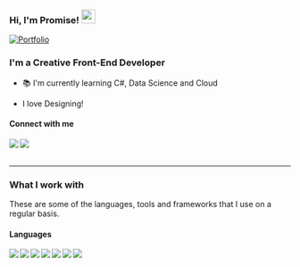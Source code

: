 ### Hi, I'm Promise! <img src="https://media.giphy.com/media/hvRJCLFzcasrR4ia7z/giphy.gif" width="25px">

[![Portfolio](https://img.shields.io/website?down_message=%E2%96%BC&label=Portfolio&style=for-the-badge&up_message=%E2%96%B2&url=http%3A%2F%2Fdipanjande.com%2F)](https://dipanjande.com)

<h3>I'm a Creative Front-End Developer</h3>

- 📚 I'm currently learning C#, Data Science and Cloud 

- I love Designing!

#### Connect with me

<a href="https://www.linkedin.com/in/dipanjan131/"><img align="left" src="https://img.shields.io/badge/LinkedIn-0A66C2?&style=for-the-badge&logo=LinkedIn&logoColor=white" /></a>
<a href="mailto:shitshembiso0@gmail.com"><img align="left" src="https://img.shields.io/badge/Email-EA4335?&style=for-the-badge&logo=Gmail&logoColor=white" /></a>


<br/><br/>

---

### What I work with

<p>These are some of the languages, tools and frameworks that I use on a regular basis.</p>

<h4>Languages</h4>

<p>
  <img align="left" src="https://img.shields.io/badge/JavaScript-1c1c1c?&style=flat-square&logo=JavaScript" />
  <img align="left" src="https://img.shields.io/badge/CShap-1c1c1c?&style=flat-square&logo=CShap" />
  <img align="left" src="https://img.shields.io/badge/React-1c1c1c?&style=flat-square&logo=React" />
  <img align="left" src="https://img.shields.io/badge/TypeScript-1c1c1c?&style=flat-square&logo=TypeScript" />
   <img align="left" src="https://img.shields.io/badge/Angular-1c1c1c?&style=flat-square&logo=Angular" />
    <img align="left" src="https://img.shields.io/badge/Vue.js-1c1c1c?&style=flat-square&logo=Vue.js" />
    <img align="left" src="https://img.shields.io/badge/Git-1c1c1c?&style=flat-square&logo=Git" />
</p>
  

  


